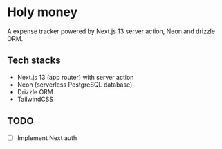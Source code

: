 # Holy money

A expense tracker powered by Next.js 13 server action, Neon and drizzle ORM.

## Tech stacks

- Next.js 13 (app router) with server action
- Neon (serverless PostgreSQL database)
- Drizzle ORM
- TailwindCSS

## TODO

- [ ] Implement Next auth